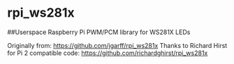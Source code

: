 rpi_ws281x
==========

##Userspace Raspberry Pi PWM/PCM library for WS281X LEDs

Originally from: https://github.com/jgarff/rpi_ws281x
Thanks to Richard Hirst for Pi 2 compatible code: https://github.com/richardghirst/rpi_ws281x
